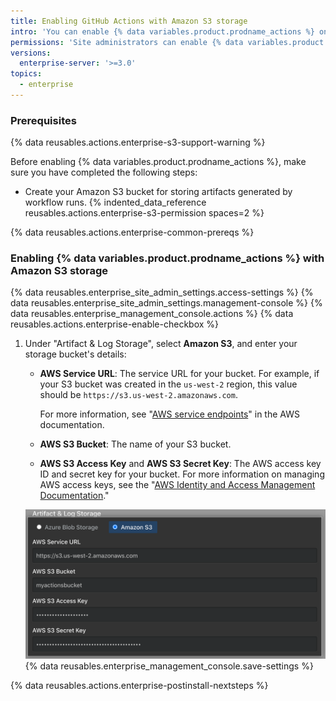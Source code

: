 ```yaml
---
title: Enabling GitHub Actions with Amazon S3 storage
intro: 'You can enable {% data variables.product.prodname_actions %} on {% data variables.product.prodname_ghe_server %} and use Amazon S3 storage to store artifacts generated by workflow runs.'
permissions: 'Site administrators can enable {% data variables.product.prodname_actions %} and configure enterprise settings.'
versions:
  enterprise-server: '>=3.0'
topics:
  - enterprise
---
```


### Prerequisites

{% data reusables.actions.enterprise-s3-support-warning %}

Before enabling {% data variables.product.prodname_actions %}, make sure you have completed the following steps:

* Create your Amazon S3 bucket for storing artifacts generated by workflow runs. {% indented_data_reference reusables.actions.enterprise-s3-permission spaces=2 %}
  
{% data reusables.actions.enterprise-common-prereqs %}

### Enabling {% data variables.product.prodname_actions %} with Amazon S3 storage

{% data reusables.enterprise_site_admin_settings.access-settings %}
{% data reusables.enterprise_site_admin_settings.management-console %}
{% data reusables.enterprise_management_console.actions %}
{% data reusables.actions.enterprise-enable-checkbox %}
1. Under "Artifact & Log Storage", select **Amazon S3**, and enter your storage bucket's details:

   * **AWS Service URL**: The service URL for your bucket. For example, if your S3 bucket was created in the `us-west-2` region, this value should be `https://s3.us-west-2.amazonaws.com`.

     For more information, see "[AWS service endpoints](https://docs.aws.amazon.com/general/latest/gr/rande.html)" in the AWS documentation.
   * **AWS S3 Bucket**: The name of your S3 bucket.
   * **AWS S3 Access Key** and **AWS S3 Secret Key**: The AWS access key ID and secret key for your bucket. For more information on managing AWS access keys, see the "[AWS Identity and Access Management Documentation](https://docs.aws.amazon.com/iam/index.html)."

   ![Radio button for selecting Amazon S3 Storage and fields for S3 configuration](/assets/images/enterprise/management-console/actions-aws-s3-storage.png)
{% data reusables.enterprise_management_console.save-settings %}

{% data reusables.actions.enterprise-postinstall-nextsteps %}
